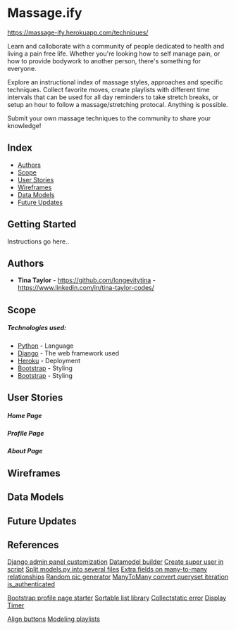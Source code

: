 # Massage.ify

https://massage-ify.herokuapp.com/techniques/

Learn and calloborate with a community of people dedicated to health and living a pain free life. Whether you're looking how to self manage pain, or how to provide bodywork to another person, there's something for everyone.

Explore an instructional index of massage styles, approaches and specific techniques. Collect favorite moves, create playlists with different time intervals that can be used for all day reminders to take stretch breaks, or setup an hour to follow a massage/stretching protocal. Anything is possible.

Submit your own massage techniques to the community to share your knowledge!

## Index

- [Authors](#authors)
- [Scope](#scope)
- [User Stories](#user-stories)
- [Wireframes](#wireframes)
- [Data Models](#data-models)
- [Future Updates](#future-updates)

## Getting Started

Instructions go here..

## Authors

- **Tina Taylor** - https://github.com/longevitytina - https://www.linkedin.com/in/tina-taylor-codes/

## Scope

##### Technologies used:

- [Python](https://www.python.org) - Language
- [Django](https://www.djangoproject.com) - The web framework used
- [Heroku](https://www.heroku.com) - Deployment
- [Bootstrap](https://getbootstrap.com) - Styling
- [Bootstrap](https://getbootstrap.com) - Styling

## User Stories

##### Home Page

##### Profile Page

##### About Page

## Wireframes

## Data Models

## Future Updates

## References

[Django admin panel customization](https://data-flair.training/blogs/django-admin-customization/)
[Datamodel builder](https://www.lucidchart.com/)
[Create super user in script](https://stackoverflow.com/questions/6244382/how-to-automate-createsuperuser-on-django)
[Split models.py into several files](https://stackoverflow.com/questions/6336664/split-models-py-into-several-files)
[Extra fields on many-to-many relationships](https://docs.djangoproject.com/en/dev/topics/db/models/#extra-fields-on-many-to-many-relationships)
[Random pic generator](https://source.unsplash.com/)
[ManyToMany convert queryset iteration ](https://stackoverflow.com/questions/45768190/typeerror-manyrelatedmanager-object-is-not-iterable)
[is_authenticated](https://docs.djangoproject.com/en/2.0/topics/auth/default/#limiting-access-to-logged-in-users)

[Bootstrap profile page starter](https://bootstrapious.com/p/bootstrap-profile-page)
[Sortable list library](https://github.com/SortableJS/Sortable)
[Collectstatic error](https://stackoverflow.com/questions/36665889/collectstatic-error-while-deploying-django-app-to-heroku)
[Display Timer](https://www.freecodecamp.org/forum/t/return-in-setinterval/186389/8)

[Align buttons](https://stackoverflow.com/questions/20962483/how-do-i-make-two-bootstrap-buttons-side-by-side/20962556)
[Modeling playlists](https://stackoverflow.com/questions/4799378/best-way-to-make-a-simple-orderable-playlist-in-django)

